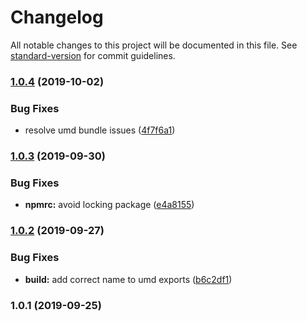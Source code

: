 # Changelog

All notable changes to this project will be documented in this file. See [standard-version](https://github.com/conventional-changelog/standard-version) for commit guidelines.

### [1.0.4](https://github.com/mihar-22/preact-hooks-event/compare/v1.0.3...v1.0.4) (2019-10-02)


### Bug Fixes

* resolve umd bundle issues ([4f7f6a1](https://github.com/mihar-22/preact-hooks-event/commit/4f7f6a1))

### [1.0.3](https://github.com/mihar-22/preact-hooks-event/compare/v1.0.2...v1.0.3) (2019-09-30)


### Bug Fixes

* **npmrc:** avoid locking package ([e4a8155](https://github.com/mihar-22/preact-hooks-event/commit/e4a8155))

### [1.0.2](https://github.com/mihar-22/preact-hooks-event/compare/v1.0.1...v1.0.2) (2019-09-27)


### Bug Fixes

* **build:** add correct name to umd exports ([b6c2df1](https://github.com/mihar-22/preact-hooks-event/commit/b6c2df1))

### 1.0.1 (2019-09-25)
